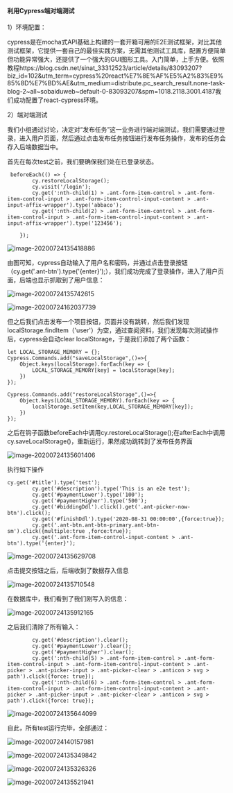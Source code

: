 #### 利用Cypress端对端测试

1）环境配置：

cypress是在mocha式API基础上构建的一套开箱可用的E2E测试框架，对比其他测试框架，它提供一套自己的最佳实践方案，无需其他测试工具库，配置方便简单但功能异常强大，还提供了一个强大的GUI图形工具。入门简单，上手方便。依照教程https://blog.csdn.net/sinat_33312523/article/details/83093207?biz_id=102&utm_term=cypress%20react%E7%8E%AF%E5%A2%83%E9%85%8D%E7%BD%AE&utm_medium=distribute.pc_search_result.none-task-blog-2~all~sobaiduweb~default-0-83093207&spm=1018.2118.3001.4187我们成功配置了react-cypress环境。

2）端对端测试

我们小组通过讨论，决定对“发布任务”这一业务进行端对端测试，我们需要通过登录，进入用户页面，然后通过点击发布任务按钮进行发布任务操作，发布的任务会存入后端数据当中。

首先在每次test之前，我们要确保我们处在已登录状态。

```
 beforeEach(() => {
        cy.restoreLocalStorage();
        cy.visit('/login');
        cy.get(':nth-child(1) > .ant-form-item-control > .ant-form-item-control-input > .ant-form-item-control-input-content > .ant-input-affix-wrapper').type('abbaco');
        cy.get(':nth-child(2) > .ant-form-item-control > .ant-form-item-control-input > .ant-form-item-control-input-content > .ant-input-affix-wrapper').type('123456');

    });
```

![image-20200724135418886](asserts/image-20200724135418886.png)



由图可知，cypress自动输入了用户名和密码，并通过点击登录按钮（cy.get('.ant-btn').type('{enter}');），我们成功完成了登录操作，进入了用户页面，后端也显示抓取到了用户信息：

![image-20200724135742615](asserts/image-20200724135742615.png)

![image-20200724162037739](asserts/image-20200724162037739.png)



但之后我们点击发布一个项目按钮，页面并没有跳转，然后我们发现localStorage.findItem（'user'）为空，通过查阅资料，我们发现每次测试操作后，cypress会自动clear localStorage，于是我们添加了两个函数：

```
let LOCAL_STORAGE_MEMORY = {};
Cypress.Commands.add("saveLocalStorage",()=>{
    Object.keys(localStorage).forEach(key => {
        LOCAL_STORAGE_MEMORY[key] = localStorage[key];
    })
});

Cypress.Commands.add("restoreLocalStorage",()=>{
    Object.keys(LOCAL_STORAGE_MEMORY).forEach(key => {
        localStorage.setItem(key,LOCAL_STORAGE_MEMORY[key]);
    })
});
```



之后在钩子函数beforeEach中调用cy.restoreLocalStorage();在afterEach中调用cy.saveLocalStorage()，重新运行，果然成功跳转到了发布任务界面

![image-20200724135601406](asserts/image-20200724135601406.png)

   执行如下操作

```
cy.get('#title').type('test');
        cy.get('#description').type('This is an e2e test');
        cy.get('#paymentLower').type('100');
        cy.get('#paymentHigher').type('500');
        cy.get('#biddingDdl').click().get('.ant-picker-now-btn').click();
        cy.get('#finishDdl').type('2020-08-31 00:00:00',{force:true});
        cy.get('.ant-btn.ant-btn-primary.ant-btn-sm').click({multiple:true ,force:true});
        cy.get('.ant-form-item-control-input-content > .ant-btn').type('{enter}');
```

![image-20200724135629708](asserts/image-20200724135629708.png)



点击提交按钮之后，后端收到了数据存入信息

![image-20200724135710548](asserts/image-20200724135710548.png)

在数据库中，我们看到了我们刚写入的信息：

![image-20200724135912165](asserts/image-20200724135912165.png)

之后我们清除了所有输入：

```
        cy.get('#description').clear();
        cy.get('#paymentLower').clear();
        cy.get('#paymentHigher').clear();
        cy.get(':nth-child(5) > .ant-form-item-control > .ant-form-item-control-input > .ant-form-item-control-input-content > .ant-picker > .ant-picker-input > .ant-picker-clear > .anticon > svg > path').click({force: true});
        cy.get(':nth-child(6) > .ant-form-item-control > .ant-form-item-control-input > .ant-form-item-control-input-content > .ant-picker > .ant-picker-input > .ant-picker-clear > .anticon > svg > path').click({force: true});
```



![image-20200724135644099](asserts/image-20200724135644099.png)

自此，所有test运行完毕，全部通过：

![image-20200724140157981](asserts/image-20200724140157981.png)

![image-20200724135349842](asserts/image-20200724135349842.png)

![image-20200724135326326](asserts/image-20200724135326326.png)

![image-20200724135521941](asserts/image-20200724135521941.png)

